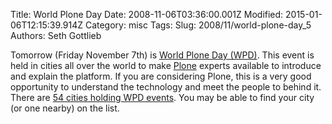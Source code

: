 Title: World Plone Day
Date: 2008-11-06T03:36:00.001Z
Modified: 2015-01-06T12:15:39.914Z
Category: misc
Tags: 
Slug: 2008/11/world-plone-day_5
Authors: Seth Gottlieb

Tomorrow (Friday November 7th) is [World Plone Day (WPD)](http://plone.org/events/wpd).  This event is held in cities all over the world to make [Plone](http://plone.org) experts available to introduce and explain the platform.  If you are considering Plone, this is a very good opportunity to understand the technology and meet the people to behind it.  There are [54 cities holding WPD events](http://plone.org/events/wpd/2008/wpd).  You may be able to find your city (or one nearby) on the list.
